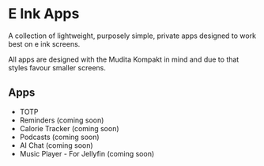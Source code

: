# E Ink Apps

A collection of lightweight, purposely simple, private apps designed to work best on e ink screens.

All apps are designed with the Mudita Kompakt in mind and due to that styles favour smaller screens.

## Apps

- TOTP
- Reminders (coming soon)
- Calorie Tracker (coming soon)
- Podcasts (coming soon)
- AI Chat (coming soon)
- Music Player - For Jellyfin (coming soon)